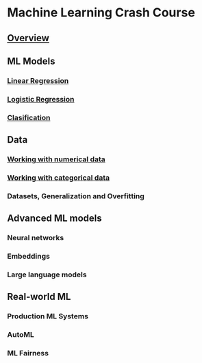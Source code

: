 # Machine Learning Crash Course

## [Overview](./overview.md)

## ML Models

### [Linear Regression](./linear_regression.md)

### [Logistic Regression](./logistic_regression.md)

### [Clasification](./clasification.md)

## Data

### [Working with numerical data](./numerical_data.md)

### [Working with categorical data](./categorical_data.md)

### Datasets, Generalization and Overfitting

## Advanced ML models

### Neural networks

### Embeddings

### Large language models

## Real-world ML

### Production ML Systems

### AutoML

### ML Fairness
